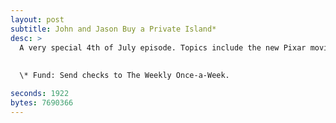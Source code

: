 ```yaml
---
layout: post
subtitle: John and Jason Buy a Private Island*
desc: >
  A very special 4th of July episode. Topics include the new Pixar movie *Brave*, fireworks, and buying islands.
  
  
  \* Fund: Send checks to The Weekly Once-a-Week.

seconds: 1922
bytes: 7690366
---
```


